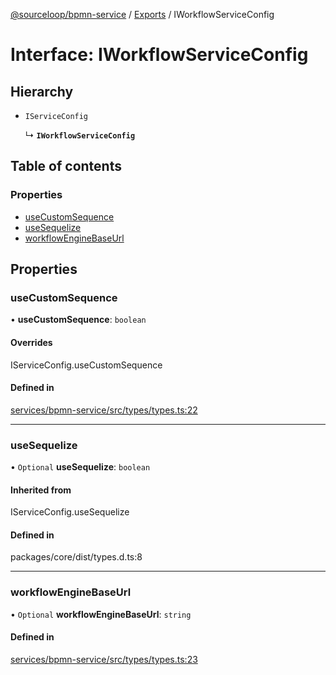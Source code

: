[@sourceloop/bpmn-service](../README.md) / [Exports](../modules.md) / IWorkflowServiceConfig

# Interface: IWorkflowServiceConfig

## Hierarchy

- `IServiceConfig`

  ↳ **`IWorkflowServiceConfig`**

## Table of contents

### Properties

- [useCustomSequence](IWorkflowServiceConfig.md#usecustomsequence)
- [useSequelize](IWorkflowServiceConfig.md#usesequelize)
- [workflowEngineBaseUrl](IWorkflowServiceConfig.md#workflowenginebaseurl)

## Properties

### useCustomSequence

• **useCustomSequence**: `boolean`

#### Overrides

IServiceConfig.useCustomSequence

#### Defined in

[services/bpmn-service/src/types/types.ts:22](https://github.com/sourcefuse/loopback4-microservice-catalog/blob/93a7f917/services/bpmn-service/src/types/types.ts#L22)

___

### useSequelize

• `Optional` **useSequelize**: `boolean`

#### Inherited from

IServiceConfig.useSequelize

#### Defined in

packages/core/dist/types.d.ts:8

___

### workflowEngineBaseUrl

• `Optional` **workflowEngineBaseUrl**: `string`

#### Defined in

[services/bpmn-service/src/types/types.ts:23](https://github.com/sourcefuse/loopback4-microservice-catalog/blob/93a7f917/services/bpmn-service/src/types/types.ts#L23)
